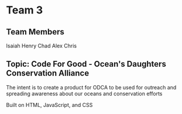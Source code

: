 # Team 3

## Team Members
Isaiah
Henry
Chad
Alex
Chris

## Topic: Code For Good - Ocean's Daughters Conservation Alliance
The intent is to create a product for ODCA to be used for outreach and spreading awareness about our oceans and conservation efforts

Built on HTML, JavaScript, and CSS

